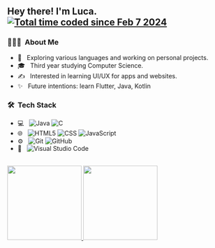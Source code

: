 <h2> Hey there! I'm Luca.   <a href="https://wakatime.com/@018d849f-dec6-4519-8001-9879fc3b773b"><img src="https://wakatime.com/badge/user/018d849f-dec6-4519-8001-9879fc3b773b.svg?style=flat" alt="Total time coded since Feb 7 2024" /></a>
</h2> 

<h3> 👨🏻‍💻 &nbsp;About Me </h3>

- 🤔 &nbsp; Exploring various languages and working on personal projects.
- 🎓 &nbsp; Third year studying Computer Science.
- ✍️ &nbsp; Interested in learning UI/UX for apps and websites.
- ✨ &nbsp; Future intentions: learn Flutter, Java, Kotlin

<h3> 🛠 &nbsp;Tech Stack</h3>

- 💻 &nbsp;
  ![Java](https://img.shields.io/badge/-Java-333333?style=flat&logo=Java&logoColor=007396)
  ![C](https://img.shields.io/badge/-C-333333?style=flat&logo=C%2B%2B&logoColor=00599C)
- 🌐 &nbsp;
  ![HTML5](https://img.shields.io/badge/-HTML5-333333?style=flat&logo=HTML5)
  ![CSS](https://img.shields.io/badge/-CSS-333333?style=flat&logo=CSS3&logoColor=1572B6)
  ![JavaScript](https://img.shields.io/badge/-JavaScript-333333?style=flat&logo=javascript)
- ⚙️ &nbsp;
  ![Git](https://img.shields.io/badge/-Git-333333?style=flat&logo=git)
  ![GitHub](https://img.shields.io/badge/-GitHub-333333?style=flat&logo=github)
- 🔧 &nbsp;
  ![Visual Studio Code](https://img.shields.io/badge/-Visual%20Studio%20Code-333333?style=flat&logo=visual-studio-code&logoColor=007ACC)

<br/>

<a href="https://github.com/lucAmbr0">
  <img height="170em" src="https://github-readme-stats.vercel.app/api?username=lucAmbr0&size_weight=0&count_weight=1&rank_icon=github&hide=issues&border_color=96a2ae&border_radius=12&theme=tokyonight&show_icons=true" />
  <img height="170em" src="https://github-readme-stats.vercel.app/api/top-langs/?username=lucAmbr0&border_color=96a2ae&border_radius=12&theme=tokyonight&layout=compact" />
</a>

<br/>
